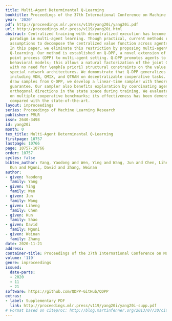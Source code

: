 ```yaml
---
title: Multi-Agent Determinantal Q-Learning
booktitle: Proceedings of the 37th International Conference on Machine Learning
year: '2020'
pdf: http://proceedings.mlr.press/v119/yang20i/yang20i.pdf
url: http://proceedings.mlr.press/v119/yang20i.html
abstract: Centralized training with decentralized execution has become an important
  paradigm in multi-agent learning. Though practical, current methods rely on restrictive
  assumptions to decompose the centralized value function across agents for execution.
  In this paper, we eliminate this restriction by proposing multi-agent determinantal
  Q-learning. Our method is established on Q-DPP, a novel extension of determinantal
  point process (DPP) to multi-agent setting. Q-DPP promotes agents to acquire diverse
  behavioral models; this allows a natural factorization of the joint Q-functions
  with no need for \emph{a priori} structural constraints on the value function or
  special network architectures. We demonstrate that Q-DPP generalizes major solutions
  including VDN, QMIX, and QTRAN on decentralizable cooperative tasks. To efficiently
  draw samples from Q-DPP, we develop a linear-time sampler with theoretical approximation
  guarantee. Our sampler also benefits exploration by coordinating agents to cover
  orthogonal directions in the state space during training. We evaluate our algorithm
  on multiple cooperative benchmarks; its effectiveness has been demonstrated when
  compared with the state-of-the-art.
layout: inproceedings
series: Proceedings of Machine Learning Research
publisher: PMLR
issn: 2640-3498
id: yang20i
month: 0
tex_title: Multi-Agent Determinantal Q-Learning
firstpage: 10757
lastpage: 10766
page: 10757-10766
order: 10757
cycles: false
bibtex_author: Yang, Yaodong and Wen, Ying and Wang, Jun and Chen, Liheng and Shao,
  Kun and Mguni, David and Zhang, Weinan
author:
- given: Yaodong
  family: Yang
- given: Ying
  family: Wen
- given: Jun
  family: Wang
- given: Liheng
  family: Chen
- given: Kun
  family: Shao
- given: David
  family: Mguni
- given: Weinan
  family: Zhang
date: 2020-11-21
address: 
container-title: Proceedings of the 37th International Conference on Machine Learning
volume: '119'
genre: inproceedings
issued:
  date-parts:
  - 2020
  - 11
  - 21
software: https://github.com/QDPP-GitHub/QDPP
extras:
- label: Supplementary PDF
  link: http://proceedings.mlr.press/v119/yang20i/yang20i-supp.pdf
# Format based on citeproc: http://blog.martinfenner.org/2013/07/30/citeproc-yaml-for-bibliographies/
---
```

